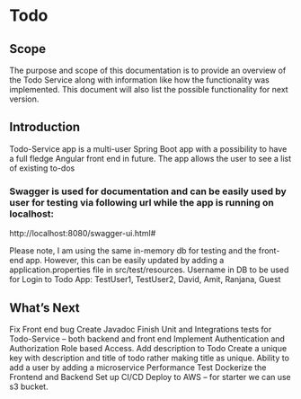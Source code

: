 
# Todo
## Scope
The purpose and scope of this documentation is to provide an overview of the Todo Service along with information like how the functionality was implemented. This document will also list the possible functionality for next version.
## Introduction
Todo-Service app is a multi-user Spring Boot app with a possibility to have a full fledge Angular front end in future. The app allows the user to see a list of existing to-dos 

### Swagger is used for documentation and can be easily used by user for testing via following url while the app is running on localhost:
http://localhost:8080/swagger-ui.html#

Please note, I am using the same in-memory db for testing and the front-end app. However, this can be easily updated by adding a application.properties file in src/test/resources.
Username in DB to be used for Login to Todo App:
TestUser1, 
TestUser2, 
David, 
Amit, 
Ranjana, 
Guest

## What’s Next
Fix Front end bug 
Create Javadoc
Finish Unit and Integrations tests for Todo-Service – both backend and front end
Implement Authentication and Authorization
Role based Access.
Add description to Todo
Create a unique key with description and title of todo rather making title as unique.
Ability to add a user by adding a microservice
Performance Test
Dockerize the Frontend and Backend
Set up CI/CD
Deploy to AWS – for starter we can use s3 bucket.

